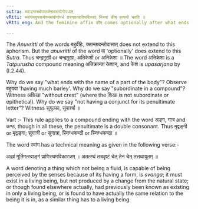 ```yaml
---
sutra: स्वाङ्गाच्चोपसर्जनादसंयोगोपधात्
vRtti: स्वांगंयदुपसर्जनमसंयोगोपधं तदन्तात्प्रातिपदिकात् स्त्रियां ङीष् प्रत्ययो भवति ॥
vRtti_eng: And the feminine affix ङीष् comes optionally after what ends with the name of a part of the body, when the word is a subordinate member in a compound, and has not a conjunct for its penultimate letter (i. e. the final अ is not preceded by a double consonant).

---
```

The _Anuvritti_ of the words बहुव्रीहेः, क्तान्तादन्तोदात्तात् does not extend to this aphorism. But the _anuvritti_ of the word वा 'optionally' does extend to this _Sutra_. Thus चन्द्रमुखी or चन्द्रमुखा, अतिकेशी or अतिकेशा ॥ The word अतिकेशा  is a _Tatpurusha_ compound meaning अतिक्रान्ता केशान्, and केश is _upasarjana_ by (I.2.44).

Why do we say "what ends with the name of a part of the body"? Observe बहुयवा 'having much barley'. Why do we say "subordinate in a compound"? Witness अशिखा "without crest" (where the शिखा is not subordinate or epithetical). Why do we say "not having a conjunct for its penultimate letter"? Witness सुगुल्फा, सुपार्श्वा ॥

Vart :- This rule applies to a compound ending with the word अङ्ग, गात्र and कण्ठ, though in all these, the penultimate is a double consonant. Thus मृद्वङ्गी or मृद्वङ्गा; सुगात्री or सुगात्रा, स्निग्धकण्ठी or स्निग्धकण्ठा ॥

The word स्वांग has a technical meaning as given in the following verse:-

अद्रवं मूर्तिमत्स्वाङ्गं प्राणिस्थमविकारजम् ।
अतत्स्थं तत्रदृष्टं चेत् तेन चेत् तत्तथायुतम् ॥

A word denoting a thing which not being a fluid, is capable of being perceived by the senses because of its having a form, is _svanga_; it must exist in a living being, but not produced by a change from the natural state; or though found elsewhere actually, had previously been known as existing in only a living being, or is found to have actually the same relation to the being it is in, as a similar thing has to a living being.